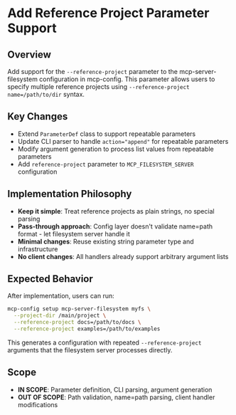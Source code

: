 # Add Reference Project Parameter Support

## Overview
Add support for the `--reference-project` parameter to the mcp-server-filesystem configuration in mcp-config. This parameter allows users to specify multiple reference projects using `--reference-project name=/path/to/dir` syntax.

## Key Changes
- Extend `ParameterDef` class to support repeatable parameters
- Update CLI parser to handle `action="append"` for repeatable parameters  
- Modify argument generation to process list values from repeatable parameters
- Add `reference-project` parameter to `MCP_FILESYSTEM_SERVER` configuration

## Implementation Philosophy
- **Keep it simple**: Treat reference projects as plain strings, no special parsing
- **Pass-through approach**: Config layer doesn't validate name=path format - let filesystem server handle it
- **Minimal changes**: Reuse existing string parameter type and infrastructure
- **No client changes**: All handlers already support arbitrary argument lists

## Expected Behavior
After implementation, users can run:
```bash
mcp-config setup mcp-server-filesystem myfs \
  --project-dir /main/project \
  --reference-project docs=/path/to/docs \
  --reference-project examples=/path/to/examples
```

This generates a configuration with repeated `--reference-project` arguments that the filesystem server processes directly.

## Scope
- **IN SCOPE**: Parameter definition, CLI parsing, argument generation
- **OUT OF SCOPE**: Path validation, name=path parsing, client handler modifications
